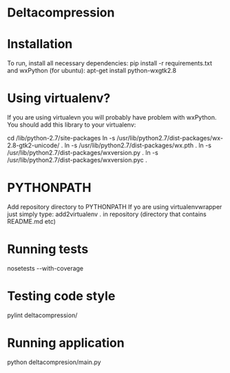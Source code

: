Deltacompression
================

Installation
============
To run, install all necessary dependencies:
pip install -r requirements.txt
and wxPython (for ubuntu):
apt-get install python-wxgtk2.8

Using virtualenv?
================
If you are using virtualevn you will probably have problem with wxPython.
You should add this library to your virtualenv:

cd <env>/lib/python-2.7/site-packages
ln -s /usr/lib/python2.7/dist-packages/wx-2.8-gtk2-unicode/ .
ln -s /usr/lib/python2.7/dist-packages/wx.pth .
ln -s /usr/lib/python2.7/dist-packages/wxversion.py .
ln -s /usr/lib/python2.7/dist-packages/wxversion.pyc .

PYTHONPATH
==========
Add repository directory to PYTHONPATH
If yo are using virtualenvwrapper just simply type:
add2virtualenv .
in repository (directory that contains README.md etc)

Running tests
=============
nosetests --with-coverage

Testing code style
==================
pylint deltacompression/

Running application
===================
python deltacompresion/main.py
